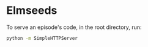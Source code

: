 # Elmseeds

To serve an episode's code, in the root directory, run:

```sh
python -m SimpleHTTPServer
```

